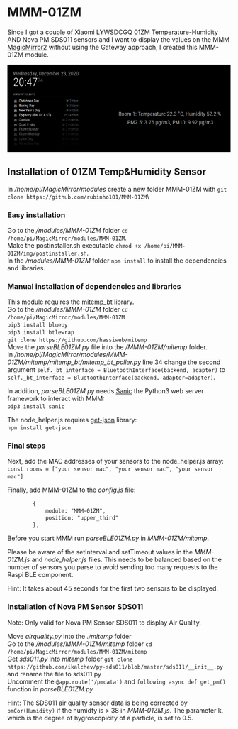 # MMM-01ZM

Since I got a couple of Xiaomi LYWSDCGQ 01ZM Temperature-Humidity AND Nova PM SDS011 sensors and I want to display the values on the MMM [MagicMirror2](https://magicmirror.builders/) 
without using the Gateway approach, I created this MMM-01ZM module.

![alt text](img/MMM-01ZM.png "ScreenShot")

## Installation of 01ZM Temp&Humidity Sensor

In */home/pi/MagicMirror/modules* create a new folder MMM-01ZM with `git clone https://github.com/rubinho101/MMM-01ZM`\

### Easy installation

Go to the */modules/MMM-01ZM* folder `cd /home/pi/MagicMirror/modules/MMM-01ZM`.\
Make the postinstaller.sh executable `chmod +x /home/pi/MMM-01ZM/img/postinstaller.sh`.\
In the */modules/MMM-01ZM* folder `npm install` to install the dependencies and libraries.

### Manual installation of dependencies and libraries

This module requires the [mitemp_bt](https://github.com/hassiweb/mitemp) library.\
Go to the */modules/MMM-01ZM* folder `cd /home/pi/MagicMirror/modules/MMM-01ZM`\
`pip3 install bluepy`\
`pip3 install btlewrap`\
`git clone https://github.com/hassiweb/mitemp`\
Move the *parseBLE01ZM.py* file into the */MMM-01ZM/mitemp* folder.\
In */home/pi/MagicMirror/modules/MMM-01ZM/mitemp/mitemp_bt/mitemp_bt_poller.py* line 34 change the second argument `self._bt_interface = BluetoothInterface(backend, adapter)` to `self._bt_interface = BluetoothInterface(backend, adapter=adapter)`.

In addition, *parseBLE01ZM.py* needs [Sanic](https://sanic.readthedocs.io/en/latest/) the Python3 web server framework to interact with MMM:\
`pip3 install sanic`

The node_helper.js requires [get-json](https://www.npmjs.com/package/get-json) library:\
`npm install get-json`

### Final steps

Next, add the MAC addresses of your sensors to the node_helper.js array:\
`const rooms = ["your sensor mac", "your sensor mac", "your sensor mac"]`

Finally, add MMM-01ZM to the *config.js* file:
```
		{
			module: "MMM-01ZM",
			position: "upper_third"
		},
```

Before you start MMM run *parseBLE01ZM.py* in *MMM-01ZM/mitemp*.

Please be aware of the setInterval and setTimeout values in the *MMM-01ZM.js* and *node_helper.js* files.
This needs to be balanced based on the number of sensors you parse to avoid sending too many requests to the Raspi BLE component.

Hint: It takes about 45 seconds for the first two sensors to be displayed.


### Installation of Nova PM Sensor SDS011

Note: Only valid for Nova PM Sensor SDS011 to display Air Quality.

Move *airquality.py* into the *./mitemp* folder\
Go to the */modules/MMM-01ZM/mitemp* folder `cd /home/pi/MagicMirror/modules/MMM-01ZM/mitemp`\
Get *sds011.py* into *mitemp* folder `git clone https://github.com/ikalchev/py-sds011/blob/master/sds011/__init__.py` and rename the file to sds011.py\
Uncomment the `@app.route('/pmdata')` and `following async def get_pm()` function in *parseBLE01ZM.py*

Hint: The SDS011 air quality sensor data is being corrected by `pmCor(Humidity)` if the humidty is > 38 in *MMM-01ZM.js*. 
The parameter k, which is the degree of hygroscopicity of a particle, is set to 0.5.



